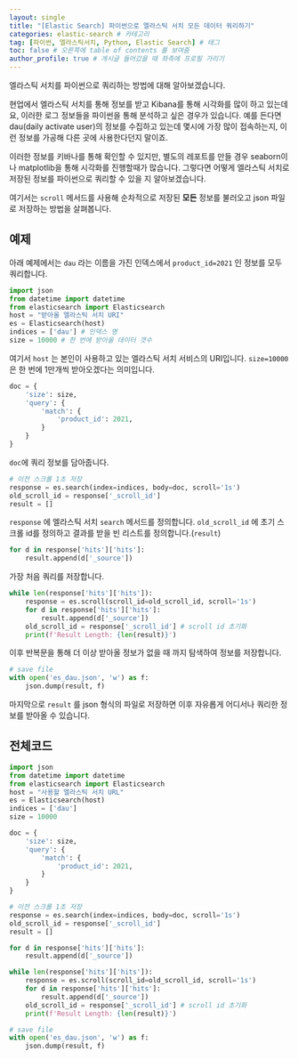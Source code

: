 ```yaml
---
layout: single
title: "[Elastic Search] 파이썬으로 엘라스틱 서치 모든 데이터 쿼리하기"
categories: elastic-search # 카테고리
tag: [파이썬, 엘라스틱서치, Python, Elastic Search] # 태그
toc: false # 오른쪽에 table of contents 를 보여줌
author_profile: true # 게시글 들어갔을 때 좌측에 프로필 가리기
---
```


엘라스틱 서치를 파이썬으로 쿼리하는 방법에 대해 알아보겠습니다.

현업에서 엘라스틱 서치를 통해 정보를 받고 Kibana를 통해 시각화를 많이 하고 있는데요, 이러한 로그 정보들을 파이썬을 통해 분석하고 싶은 경우가 있습니다. 예를 든다면 dau(daily activate user)의 정보를 수집하고 있는데 몇시에 가장 많이 접속하는지, 이런 정보를 가공해 다른 곳에 사용한다던지 말이죠.

이러한 정보를 키바나를 통해 확인할 수 있지만, 별도의 레포트를 만들 경우 seaborn이나 matplotlib을 통해 시각화를 진행할때가 많습니다. 그렇다면 어떻게 엘라스틱 서치로 저장된 정보를 파이썬으로 쿼리할 수 있을 지 알아보겠습니다.

여기서는 `scroll` 메서드를 사용해 순차적으로 저장된 **모든** 정보를 불러오고 json 파일로 저장하는 방법을 살펴봅니다.

## 예제

아래 예제에서는 `dau` 라는 이름을 가진 인덱스에서 `product_id=2021` 인 정보를 모두 쿼리합니다.

```python
import json
from datetime import datetime
from elasticsearch import Elasticsearch
host = "받아올 엘라스틱 서치 URI"
es = Elasticsearch(host)
indices = ['dau'] # 인덱스 명
size = 10000 # 한 번에 받아올 데이터 갯수
```

여기서 `host` 는 본인이 사용하고 있는 엘라스틱 서치 서비스의 URI입니다. `size=10000` 은 한 번에 1만개씩 받아오겠다는 의미입니다.

```python
doc = {
    'size': size,
    'query': {
        'match': {
            'product_id': 2021, 
        }
    }
}
```

`doc`에 쿼리 정보를 담아줍니다. 

```python
# 이전 스크롤 1초 저장
response = es.search(index=indices, body=doc, scroll='1s')
old_scroll_id = response['_scroll_id']
result = []
```

`response` 에 엘라스틱 서치 `search` 메서드를 정의합니다. `old_scroll_id` 에 초기 스크롤 id를 정의하고 결과를 받을 빈 리스트를 정의합니다.(`result`)

```python
for d in response['hits']['hits']:
    result.append(d['_source'])
```

가장 처음 쿼리를 저장합니다.

```python
while len(response['hits']['hits']):
    response = es.scroll(scroll_id=old_scroll_id, scroll='1s')
    for d in response['hits']['hits']:
        result.append(d['_source'])
    old_scroll_id = response['_scroll_id'] # scroll id 초기화
    print(f'Result Length: {len(result)}')
```

이후 반복문을 통해 더 이상 받아올 정보가 없을 때 까지 탐색하여 정보를 저장합니다.

```python
# save file
with open('es_dau.json', 'w') as f:
    json.dump(result, f)
```

마지막으로 `result` 를 json 형식의 파일로 저장하면 이후 자유롭게 어디서나 쿼리한 정보를 받아올 수 있습니다.

## 전체코드

```python
import json
from datetime import datetime
from elasticsearch import Elasticsearch
host = "사용할 엘라스틱 서치 URL"
es = Elasticsearch(host)
indices = ['dau']
size = 10000

doc = {
    'size': size,
    'query': {
        'match': {
            'product_id': 2021, 
        }
    }
}

# 이전 스크롤 1초 저장
response = es.search(index=indices, body=doc, scroll='1s') 
old_scroll_id = response['_scroll_id']
result = []

for d in response['hits']['hits']:
    result.append(d['_source'])

while len(response['hits']['hits']):
    response = es.scroll(scroll_id=old_scroll_id, scroll='1s')
    for d in response['hits']['hits']:
        result.append(d['_source'])
    old_scroll_id = response['_scroll_id'] # scroll id 초기화
    print(f'Result Length: {len(result)}')

# save file
with open('es_dau.json', 'w') as f:
    json.dump(result, f)
```

